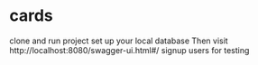 # cards
clone and run project
set up your local database
Then visit http://localhost:8080/swagger-ui.html#/
signup users for testing
